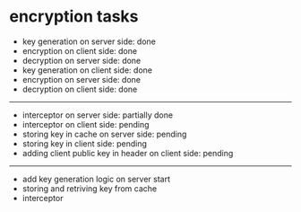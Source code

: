 # encryption tasks

- key generation on server side: done
- encryption on client side: done
- decryption on server side: done
- key generation on client side: done
- encryption on server side: done
- decryption on client side: done

---

- interceptor on server side: partially done
- interceptor on client side: pending
- storing key in cache on server side: pending
- storing key in client side: pending
- adding client public key in header on client side: pending




---

- add key generation logic on server start
- storing and retriving key from cache
- interceptor
